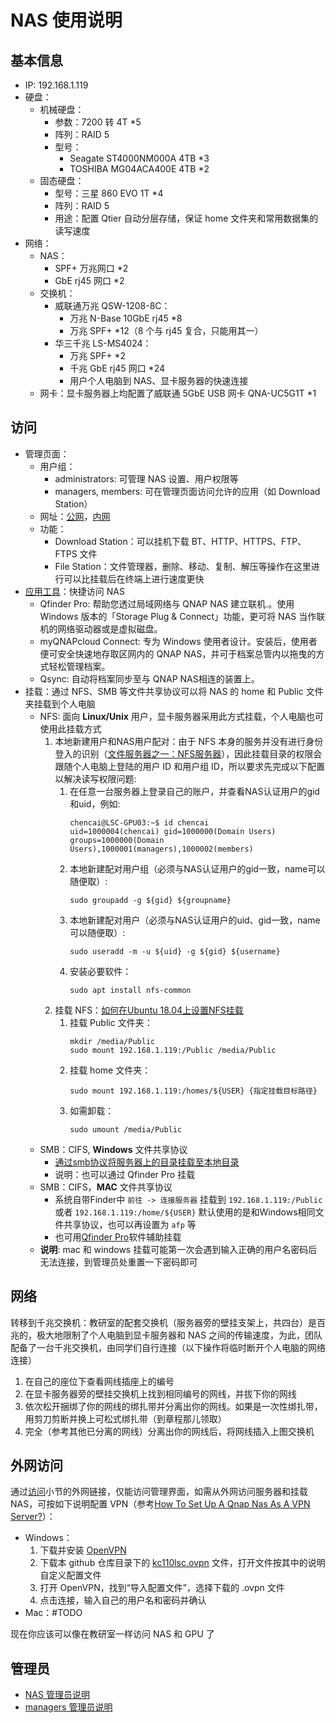 # NAS 使用说明


## 基本信息

* IP: 192.168.1.119
* 硬盘：
    * 机械硬盘：
        * 参数：7200 转 4T *5
        * 阵列：RAID 5
        * 型号：
            * Seagate ST4000NM000A 4TB *3
            * TOSHIBA MG04ACA400E 4TB *2
    * 固态硬盘：
        * 型号：三星 860 EVO 1T *4
        * 阵列：RAID 5
        * 用途：配置 Qtier 自动分层存储，保证 home 文件夹和常用数据集的读写速度
* 网络：
    * NAS：
        * SPF+ 万兆网口 *2
        * GbE rj45 网口 *2
    * 交换机：
        * 威联通万兆 QSW-1208-8C：
            * 万兆 N-Base 10GbE rj45 *8
            * 万兆 SPF+ *12（8 个与 rj45 复合，只能用其一）
        * 华三千兆 LS-MS4024：
            * 万兆 SPF+ *2
            * 千兆 GbE rj45 网口 *24
            * 用户个人电脑到 NAS、显卡服务器的快速连接
    * 网卡：显卡服务器上均配置了威联通 5GbE USB 网卡 QNA-UC5G1T *1


## 访问

* 管理页面：
    * 用户组：
        * administrators: 可管理 NAS 设置、用户权限等
        * managers, members: 可在管理页面访问允许的应用（如 Download Station）
    * 网址：[公网](http://kc110lsc.myqnapcloud.com:5001/cgi-bin/)，[内网](https://192.168.1.119:5001/cgi-bin/)
    * 功能：
        * Download Station：可以挂机下载 BT、HTTP、HTTPS、FTP、FTPS 文件
        * File Station：文件管理器，删除、移动、复制、解压等操作在这里进行可以比挂载后在终端上进行速度更快
* [应用工具](https://www.qnap.com/zh-cn/utilities/essentials)：快捷访问 NAS
    * Qfinder Pro: 帮助您透过局域网络与 QNAP NAS 建立联机.。使用Windows 版本的「Storage Plug & Connect」功能，更可将 NAS 当作联机的网络驱动器或是虚拟磁盘。
	* myQNAPcloud Connect: 专为 Windows 使用者设计。安装后，使用者便可安全快速地存取区网内的 QNAP NAS，并可于档案总管内以拖曳的方式轻松管理档案。
    * Qsync: 自动将档案同步至与 QNAP NAS相连的装置上。
* 挂载：通过 NFS、SMB 等文件共享协议可以将 NAS 的 home 和 Public 文件夹挂载到个人电脑
    * NFS: 面向 **Linux/Unix** 用户，显卡服务器采用此方式挂载，个人电脑也可使用此挂载方式
        1. 本地新建用户和NAS用户配对：由于 NFS 本身的服务并没有进行身份登入的识别（[文件服务器之一：NFS服务器](http://cn.linux.vbird.org/linux_server/0330nfs.php)），因此挂载目录的权限会跟随个人电脑上登陆的用户 ID 和用户组 ID，所以要求先完成以下配置以解决读写权限问题: 
            1. 在任意一台服务器上登录自己的账户，并查看NAS认证用户的gid和uid，例如: 
                ```
                chencai@LSC-GPU03:~$ id chencai
                uid=1000004(chencai) gid=1000000(Domain Users) groups=1000000(Domain Users),1000001(managers),1000002(members)
                ```
            1. 本地新建配对用户组（必须与NAS认证用户的gid一致，name可以随便取）:
                ```
                sudo groupadd -g ${gid} ${groupname}
                ``` 
            2. 本地新建配对用户（必须与NAS认证用户的uid、gid一致，name可以随便取）:
                ```
                sudo useradd -m -u ${uid} -g ${gid} ${username}
                ```
            1. 安装必要软件：
                ```
                sudo apt install nfs-common
                ```
        1. 挂载 NFS：[如何在Ubuntu 18.04上设置NFS挂载](https://www.howtoing.com/how-to-set-up-an-nfs-mount-on-ubuntu-18-04)
            1. 挂载 Public 文件夹：
                ```
                mkdir /media/Public
                sudo mount 192.168.1.119:/Public /media/Public
                ```
            1. 挂载 home 文件夹：
                ```
                sudo mount 192.168.1.119:/homes/${USER} {指定挂载目标路径}
                ```
            1. 如需卸载：
                ```
                sudo umount /media/Public
                ```
    * SMB：CIFS, **Windows** 文件共享协议
        * [通过smb协议将服务器上的目录挂载至本地目录](https://www.qiansw.com/through-the-smb-protocol-on-the-server-directory-to-mount-a-local-directory.html)
        * 说明：也可以通过 Qfinder Pro 挂载
    * SMB：CIFS，**MAC** 文件共享协议
        * 系统自带Finder中 `前往 -> 连接服务器` 挂载到 `192.168.1.119:/Public` 或者 `192.168.1.119:/home/${USER}` 默认使用的是和Windows相同文件共享协议，也可以再设置为 `afp` 等
        * 也可用[Qfinder Pro](https://www.qnap.com/zh-cn/how-to/tutorial/article/%E5%B0%86%E5%85%B1%E4%BA%AB%E6%96%87%E4%BB%B6%E5%A4%B9%E6%8C%82%E8%BD%BD%E5%88%B0-mac-%E8%AE%A1%E7%AE%97%E6%9C%BA/)软件辅助挂载
    * **说明**: mac 和 windows 挂载可能第一次会遇到输入正确的用户名密码后无法连接，到管理员处重置一下密码即可


## 网络

转移到千兆交换机：教研室的配套交换机（服务器旁的壁挂支架上，共四台）是百兆的，极大地限制了个人电脑到显卡服务器和 NAS 之间的传输速度，为此，团队配备了一台千兆交换机，由同学们自行连接（以下操作将临时断开个人电脑的网络连接）
1. 在自己的座位下查看网线插座上的编号
1. 在显卡服务器旁的壁挂交换机上找到相同编号的网线，并拔下你的网线
1. 依次松开捆绑了你的网线的绑扎带并分离出你的网线。如果是一次性绑扎带，用剪刀剪断并换上可松式绑扎带（到章程那儿领取）
1. 完全（参考其他已分离的网线）分离出你的网线后，将网线插入上图交换机


## 外网访问

通过[访问](#访问)小节的外网链接，仅能访问管理界面，如需从外网访问服务器和挂载 NAS，可按如下说明配置 VPN（参考[How To Set Up A Qnap Nas As A VPN Server?](http://qnapsupport.net/how-to-set-up-a-qnap-nas-as-a-vpn-server/)）：
* Windows：
    1. 下载并安装 [OpenVPN](https://openvpn.net/community-downloads/)
    1. 下载本 github 仓库目录下的 [kc110lsc.ovpn](kc110lsc.ovpn) 文件，打开文件按其中的说明自定义配置文件
    1. 打开 OpenVPN，找到“导入配置文件”，选择下载的 .ovpn 文件
    1. 点击连接，输入自己的用户名和密码并确认
* Mac：#TODO

现在你应该可以像在教研室一样访问 NAS 和 GPU 了


## 管理员

* [NAS 管理员说明](README_admin.md)
* [managers 管理员说明](README_managers.md)
